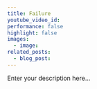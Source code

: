 ```yaml
---
title: Failure
youtube_video_id:
performance: false
highlight: false
images:
  - image:
related_posts:
  - blog_post:
---
```


Enter your description here...
